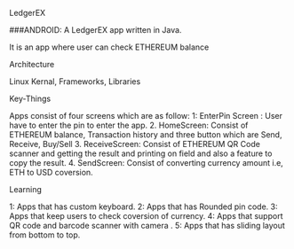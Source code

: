 LedgerEX

###ANDROID: A LedgerEX app written in Java.

It is an app where user can check ETHEREUM balance

Architecture

Linux Kernal, Frameworks, Libraries

Key-Things

Apps consist of four screens which are as follow:
1: EnterPin Screen : User have to enter the pin to enter the app.
2. HomeScreen: Consist of ETHEREUM balance, Transaction history and three button which are Send, Receive, Buy/Sell
3. ReceiveScreen: Consist of ETHEREUM QR Code scanner and getting the result and printing on field and also a feature to copy the result.
4. SendScreen: Consist of converting currency amount i.e, ETH to USD coversion.

Learning

1: Apps that has custom keyboard.
2: Apps that has Rounded pin code.
3: Apps that keep users to check coversion of currency.
4: Apps that support QR code and barcode scanner with camera .
5: Apps that has sliding layout from bottom to top.
